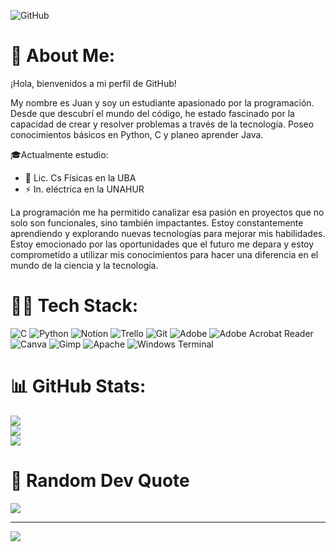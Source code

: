 
![GitHub ](https://github.com/user-attachments/assets/24ea7042-42e4-4484-9a7f-aa916cbf1897)

# 📎 About Me:
¡Hola, bienvenidos a mi perfil de GitHub!

My nombre es Juan y soy un estudiante apasionado por la programación. Desde que descubrí el mundo del código, he estado fascinado por la capacidad de crear y resolver problemas a través de la tecnología. 
Poseo conocimientos básicos en Python, C y planeo aprender Java. 

🎓Actualmente estudio: 
- 📡 Lic. Cs Físicas en la UBA 
- ⚡ In. eléctrica en la UNAHUR

La programación me ha permitido canalizar esa pasión en proyectos que no solo son funcionales, sino también impactantes. Estoy constantemente aprendiendo y explorando nuevas tecnologías para mejorar mis habilidades. 
Estoy emocionado por las oportunidades que el futuro me depara y estoy comprometido a utilizar mis conocimientos para hacer una diferencia en el mundo de la ciencia y la tecnología.

# 👨‍💻 Tech Stack:
![C](https://img.shields.io/badge/c-%2300599C.svg?style=for-the-badge&logo=c&logoColor=white) ![Python](https://img.shields.io/badge/python-3670A0?style=for-the-badge&logo=python&logoColor=ffdd54) ![Notion](https://img.shields.io/badge/Notion-%23000000.svg?style=for-the-badge&logo=notion&logoColor=white) ![Trello](https://img.shields.io/badge/Trello-%23026AA7.svg?style=for-the-badge&logo=Trello&logoColor=white) ![Git](https://img.shields.io/badge/git-%23F05033.svg?style=for-the-badge&logo=git&logoColor=white) ![Adobe](https://img.shields.io/badge/adobe-%23FF0000.svg?style=for-the-badge&logo=adobe&logoColor=white) ![Adobe Acrobat Reader](https://img.shields.io/badge/Adobe%20Acrobat%20Reader-EC1C24.svg?style=for-the-badge&logo=Adobe%20Acrobat%20Reader&logoColor=white) ![Canva](https://img.shields.io/badge/Canva-%2300C4CC.svg?style=for-the-badge&logo=Canva&logoColor=white) ![Gimp](https://img.shields.io/badge/Gimp-657D8B?style=for-the-badge&logo=gimp&logoColor=FFFFFF) ![Apache](https://img.shields.io/badge/apache-%23D42029.svg?style=for-the-badge&logo=apache&logoColor=white) ![Windows Terminal](https://img.shields.io/badge/Windows%20Terminal-%234D4D4D.svg?style=for-the-badge&logo=windows-terminal&logoColor=white)

# 📊 GitHub Stats:
![](https://github-readme-stats.vercel.app/api?username=JunimaG&theme=calm_pink&hide_border=false&include_all_commits=true&count_private=true)<br/>
![](https://github-readme-streak-stats.herokuapp.com/?user=JunimaG&theme=calm_pink&hide_border=false)<br/>
![](https://github-readme-stats.vercel.app/api/top-langs/?username=JunimaG&theme=calm_pink&hide_border=false&include_all_commits=true&count_private=true&layout=compact)

# 🎯 Random Dev Quote
![](https://quotes-github-readme.vercel.app/api?type=horizontal&theme=tokyonight)

---
[![](https://visitcount.itsvg.in/api?id=JunimaG&icon=0&color=0)](https://visitcount.itsvg.in)

<!-- Proudly created with GPRM ( https://gprm.itsvg.in ) -->














